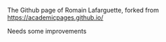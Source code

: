 The Github page of Romain Lafarguette, forked from https://academicpages.github.io/

Needs some improvements
